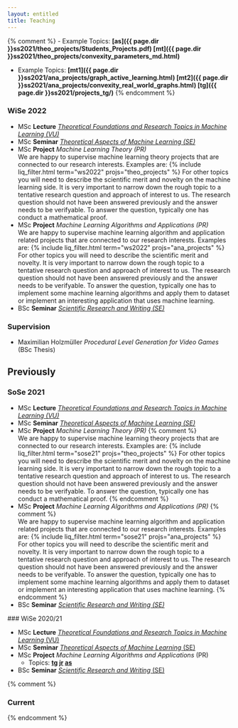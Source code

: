 ```yaml
---
layout: entitled
title: Teaching
---
```



{% comment %}
    - Example Topics: **[as]({{ page.dir }}ss2021/theo_projects/Students_Projects.pdf) [mt]({{ page.dir }}ss2021/theo_projects/convexity_parameters_md.html)**
   - Example Topics: **[mt1]({{ page.dir }}ss2021/ana_projects/graph_active_learning.html) [mt2]({{ page.dir }}ss2021/ana_projects/convexity_real_world_graphs.html) [tg]({{ page.dir }}ss2021/projects_tg/)**
{% endcomment %}


### WiSe 2022

<ul>
<li> MSc <b>Lecture</b> <a href="./ws2022/tfrtML.html"><i>Theoretical Foundations and Research Topics in Machine Learning (VU)</i></a></li>
<li>MSc <b>Seminar</b> <a href="./ws2022/seminar_msc.html"><i>Theoretical Aspects of Machine Learning (SE)</i></a> 
</li>

<li> MSc <b>Project</b> <i>Machine Learning Theory (PR)</i> 
<br>We are happy to supervise machine learning theory projects that are connected to our research interests. Examples are:
{% include liq_filter.html term="ws2022" projs="theo_projects" %}
For other topics you will need to describe the scientific merit and novelty on the machine learning side. It is very important to narrow down the rough topic to a tentative research question and approach of interest to us. The research question should not have been answered previously and the answer needs to be verifyable.
To answer the question, typically one has conduct a mathematical proof.
</li>
<li> MSc <b>Project</b> <i>Machine Learning Algorithms and Applications (PR)</i>
<br>We are happy to supervise machine learning algorithm and application related projects that are connected to our research interests. Examples are:
{% include liq_filter.html term="ws2022" projs="ana_projects" %}
For other topics you will need to describe the scientific merit and novelty. It is very important to narrow down the rough topic to a tentative research question and approach of interest to us. The research question should not have been answered previously and the answer needs to be verifyable. To answer the question, typically one has to implement some machine learning algorithms and apply them to dataset or implement an interesting application that uses machine learning.
</li>
<li> BSc <b>Seminar</b> <a href="./ws2022/seminar_bsc.html"><i>Scientific Research and Writing (SE)</i></a></li>
</ul>

### Supervision

 - Maximilian Holzmüller *Procedural Level Generation for Video Games* (BSc Thesis)



## Previously

### SoSe 2021 

<ul>
<li> MSc <b>Lecture</b> <a href="./sose21/tfrtML.html"><i>Theoretical Foundations and Research Topics in Machine Learning (VU)</i></a></li>
<li>MSc <b>Seminar</b> <a href="./sose21/seminar_msc.html"><i>Theoretical Aspects of Machine Learning (SE)</i></a> 
</li>

<li> MSc <b>Project</b> <i>Machine Learning Theory (PR)</i> 
{% comment %} 
<br>We are happy to supervise machine learning theory projects that are connected to our research interests. Examples are:
{% include liq_filter.html term="sose21" projs="theo_projects" %}
For other topics you will need to describe the scientific merit and novelty on the machine learning side. It is very important to narrow down the rough topic to a tentative research question and approach of interest to us. The research question should not have been answered previously and the answer needs to be verifyable.
To answer the question, typically one has conduct a mathematical proof.
{% endcomment %}
</li>
<li> MSc <b>Project</b> <i>Machine Learning Algorithms and Applications (PR)</i>
{% comment %} 
<br>We are happy to supervise machine learning algorithm and application related projects that are connected to our research interests. Examples are:
{% include liq_filter.html term="sose21" projs="ana_projects" %}
For other topics you will need to describe the scientific merit and novelty. It is very important to narrow down the rough topic to a tentative research question and approach of interest to us. The research question should not have been answered previously and the answer needs to be verifyable. To answer the question, typically one has to implement some machine learning algorithms and apply them to dataset or implement an interesting application that uses machine learning.
{% endcomment %}
</li>
<li> BSc <b>Seminar</b> <a href="./sose21/seminar_bsc.html"><i>Scientific Research and Writing (SE)</i></a></li>
</ul>
### WiSe 2020/21 

- MSc **Lecture** [*Theoretical Foundations and Research Topics in Machine Learning* (VU)](./ws2021/tfrtML.html)
- MSc **Seminar** [*Theoretical Aspects of Machine Learning* (SE)](./ws2021/seminar_msc.html)
- MSc **Project** *Machine Learning Algorithms and Applications* (PR) 
   - Topics: **[tg](./ws2021/projects_tg.html) [jr](./ws2021/projects_jr.html) [as](./ws2021/projects_as.html)**
- BSc **Seminar** [*Scientific Research and Writing* (SE)](./ws2021/seminar_bsc.html)









 
{% comment %} 

### Current
{% endcomment %}
